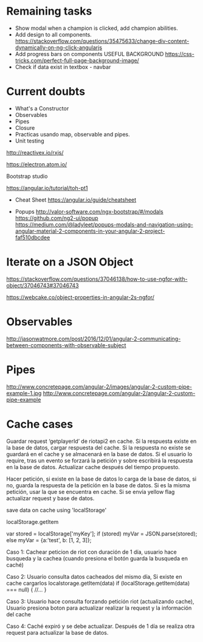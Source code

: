 # Remaining tasks
- Show modal when a champion is clicked, add champion abilities.
- Add design to all components.
https://stackoverflow.com/questions/35475633/change-div-content-dynamically-on-ng-click-angularjs
- Add progress bars on components
 USEFUL BACKGROUND https://css-tricks.com/perfect-full-page-background-image/
 - Check if data exist in textbox - navbar
 

# Current doubts

- What's a Constructor
- Observables
- Pipes
- Closure
- Practicas usando map, observable and pipes.
- Unit testing

http://reactivex.io/rxjs/

https://electron.atom.io/

Bootstrap studio

https://angular.io/tutorial/toh-pt1

- Cheat Sheet
https://angular.io/guide/cheatsheet

- Popups 
http://valor-software.com/ngx-bootstrap/#/modals
https://github.com/ng2-ui/popup
https://medium.com/@ladyleet/popups-modals-and-navigation-using-angular-material-2-components-in-your-angular-2-project-faf510dbcdee

# Iterate on a JSON Object
https://stackoverflow.com/questions/37046138/how-to-use-ngfor-with-object/37046743#37046743

https://webcake.co/object-properties-in-angular-2s-ngfor/

# Observables
http://jasonwatmore.com/post/2016/12/01/angular-2-communicating-between-components-with-observable-subject

# Pipes
http://www.concretepage.com/angular-2/images/angular-2-custom-pipe-example-1.jpg
http://www.concretepage.com/angular-2/angular-2-custom-pipe-example

# Cache cases
 Guardar request ‘getplayerId’ de riotapi2 en cache.
Si la respuesta existe en la base de datos, cargar respuesta del cache.
Si la respuesta no existe se guardará en el cache y se almacenará en la base de datos.
Si el usuario lo require, tras un evento se forzará la petición y sobre escribirá la respuesta en la base de datos.
Actualizar cache después del tiempo propuesto.

Hacer petición, si existe en la base de datos lo carga de la base de datos, si no, guarda la respuesta de la petición en la base de datos.
Si es la misma petición, usar la que se encuentra en cache.
Si se envía yellow flag actualizar request y base de datos.

save data on cache using  'localStorage'

localStorage.getItem

var stored = localStorage['myKey'];
if (stored) 
myVar = JSON.parse(stored);
else myVar = {a:'test', b: [1, 2, 3]};    

Caso 1: Cachear peticion de riot con duración de 1 día, usuario hace busqueda y la cachea (cuando presiona el botón guarda la busqueda en caché)

Caso 2: Usuario consulta datos cacheados del mismo día, Si existe en cache cargarlos localstorage.getItem(data)
if (localStorage.getItem(data) === null) {
  //...
}

Caso 3: Usuario hace consulta forzando petición riot (actualizando cache), Usuario presiona boton para actualizar realizar la request y la información del cache

Caso 4: Caché expiró y se debe actualizar. Después de 1 día se realiza otra request para actualizar la base de datos.

